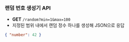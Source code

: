 ### 랜덤 번호 생성기 API

- **GET** `/random?min=1&max=100`
- 지정된 범위 내에서 랜덤 정수 하나를 생성해 JSON으로 응답

```json
{ "number": 42 }

